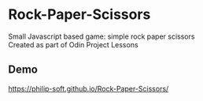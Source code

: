 # Rock-Paper-Scissors
Small Javascript based game: simple rock paper scissors
<br>
Created as part of Odin Project Lessons

## Demo
https://philip-soft.github.io/Rock-Paper-Scissors/

